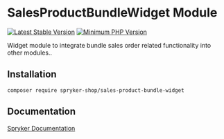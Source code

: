 # SalesProductBundleWidget Module
[![Latest Stable Version](https://poser.pugx.org/spryker-shop/sales-product-bundle-widget/v/stable.svg)](https://packagist.org/packages/spryker-shop/sales-product-bundle-widget)
[![Minimum PHP Version](https://img.shields.io/badge/php-%3E%3D%208.0-8892BF.svg)](https://php.net/)

Widget module to integrate bundle sales order related functionality into other modules..

## Installation

```
composer require spryker-shop/sales-product-bundle-widget
```

## Documentation

[Spryker Documentation](https://docs.spryker.com)
